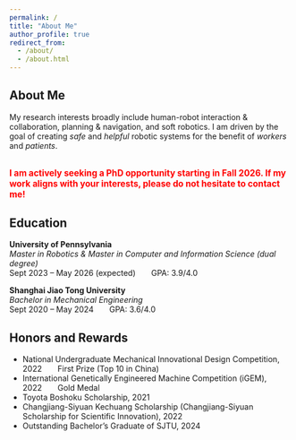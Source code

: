 ```yaml
---
permalink: /
title: "About Me"
author_profile: true
redirect_from: 
  - /about/
  - /about.html
---
```


## About Me


My research interests broadly include human-robot interaction & collaboration, planning & navigation, and soft robotics. I am driven by the goal of creating *safe* and *helpful* robotic systems for the benefit of *workers* and *patients*.

<div style="color: red; font-weight: bold; font-size: 1.1em; margin-top: 2em;">
I am actively seeking a PhD opportunity starting in Fall 2026. If my work aligns with your interests, please do not hesitate to contact me!
</div>

## Education

**University of Pennsylvania**  
*Master in Robotics & Master in Computer and Information Science (dual degree)*  
Sept 2023 – May 2026 (expected)  GPA: 3.9/4.0

**Shanghai Jiao Tong University**  
*Bachelor in Mechanical Engineering*  
Sept 2020 – May 2024  GPA: 3.6/4.0

## Honors and Rewards

- National Undergraduate Mechanical Innovational Design Competition, 2022  First Prize (Top 10 in China)
- International Genetically Engineered Machine Competition (iGEM), 2022  Gold Medal
- Toyota Boshoku Scholarship, 2021
- Changjiang-Siyuan Kechuang Scholarship (Changjiang-Siyuan Scholarship for Scientific Innovation), 2022
- Outstanding Bachelor’s Graduate of SJTU, 2024
